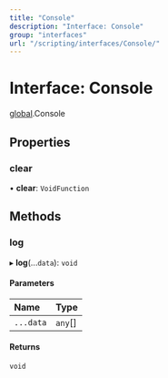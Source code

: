 ```yaml
---
title: "Console"
description: "Interface: Console"
group: "interfaces"
url: "/scripting/interfaces/Console/"
---
```


# Interface: Console

[global](/scripting/modules).Console

## Properties

### clear

• **clear**: `VoidFunction`

## Methods

### log

▸ **log**(...`data`): `void`

#### Parameters

| Name | Type |
| :------ | :------ |
| `...data` | `any`[] |

#### Returns

`void`
